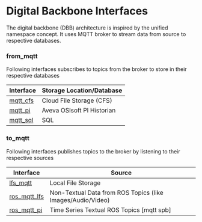 # Digital Backbone Interfaces

The digital backbone (DBB) architecture is inspired by the unified namespace concept. It uses MQTT broker to stream data from source to respective databases.

### from_mqtt

Following interfaces subscribes to topics from the broker to store in their respective databases

| Interface | Storage Location/Database    |
| --------- | --------------------------   |
| [mqtt_cfs](https://github.com/cmu-mfi/dbb_interfaces/tree/main/from_mqtt/mqtt_cfs)  | Cloud File Storage (CFS)     |
| [mqtt_pi](https://github.com/cmu-mfi/dbb_interfaces/tree/main/from_mqtt/mqtt_pi)   | Aveva OSIsoft PI Historian   |
| [mqtt_sql](https://github.com/cmu-mfi/dbb_interfaces/tree/main/from_mqtt/mqtt_sql)  | SQL                      |

### to_mqtt

Following interfaces publishes topics to the broker by listening to their respective sources

| Interface     | Source    |
| ------------- | --------------------------        |
| [lfs_mqtt](https://github.com/cmu-mfi/dbb_interfaces/tree/main/to_mqtt/lfs_mqtt)      | Local File Storage                |
| [ros_mqtt_lfs](https://github.com/cmu-mfi/dbb_interfaces/tree/main/to_mqtt/ros_mqtt_lfs)  | Non-Textual Data from ROS Topics (like Images/Audio/Video)  |
| [ros_mqtt_pi](https://github.com/cmu-mfi/dbb_interfaces/tree/main/to_mqtt/ros_mqtt_pi)   | Time Series Textual ROS Topics [mqtt spb] |
